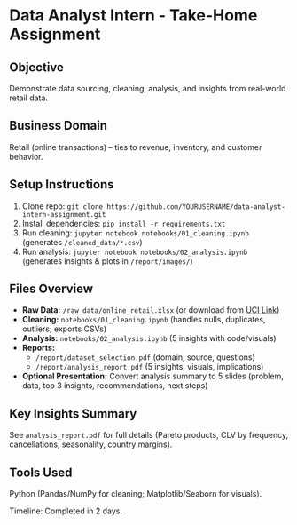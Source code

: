 # Data Analyst Intern - Take-Home Assignment

## Objective
Demonstrate data sourcing, cleaning, analysis, and insights from real-world retail data.

## Business Domain
Retail (online transactions) – ties to revenue, inventory, and customer behavior.

## Setup Instructions
1. Clone repo: `git clone https://github.com/YOURUSERNAME/data-analyst-intern-assignment.git`
2. Install dependencies: `pip install -r requirements.txt`
3. Run cleaning: `jupyter notebook notebooks/01_cleaning.ipynb` (generates `/cleaned_data/*.csv`)
4. Run analysis: `jupyter notebook notebooks/02_analysis.ipynb` (generates insights & plots in `/report/images/`)

## Files Overview
- **Raw Data:** `/raw_data/online_retail.xlsx` (or download from [UCI Link](https://archive.ics.uci.edu/ml/machine-learning-databases/00352/Online%20Retail.xlsx))
- **Cleaning:** `notebooks/01_cleaning.ipynb` (handles nulls, duplicates, outliers; exports CSVs)
- **Analysis:** `notebooks/02_analysis.ipynb` (5 insights with code/visuals)
- **Reports:** 
  - `/report/dataset_selection.pdf` (domain, source, questions)
  - `/report/analysis_report.pdf` (5 insights, visuals, implications)
- **Optional Presentation:** Convert analysis summary to 5 slides (problem, data, top 3 insights, recommendations, next steps)

## Key Insights Summary
See `analysis_report.pdf` for full details (Pareto products, CLV by frequency, cancellations, seasonality, country margins).

## Tools Used
Python (Pandas/NumPy for cleaning; Matplotlib/Seaborn for visuals).

Timeline: Completed in 2 days.
